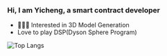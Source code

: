 ### Hi, I am Yicheng, a smart contract developer
-  🧑🏻‍💻 Interested in 3D Model Generation
-  Love to play DSP(Dyson Sphere Program)

  ![Top Langs](https://github-readme-stats.vercel.app/api/top-langs/?username=yluoc&theme=transparent)
<!---
yluoc/yluoc is a ✨ special ✨ repository because its `README.md` (this file) appears on your GitHub profile.
You can click the Preview link to take a look at your changes.
--->
